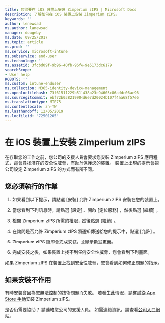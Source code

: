 ```yaml
---
title: 您需要在 iOS 裝置上安裝 Zimperium zIPS | Microsoft Docs
description: 了解如何在 iOS 裝置上安裝 Zimperium zIPS。
keywords: ''
author: lenewsad
ms.author: lanewsad
manager: dougeby
ms.date: 09/25/2017
ms.topic: article
ms.prod: ''
ms.service: microsoft-intune
ms.subservice: end-user
ms.technology: ''
ms.assetid: 3fcbd09f-9b96-40fb-96fe-9e5173dc6179
searchScope:
- User help
ROBOTS: ''
ms.custom: intune-enduser
ms.collection: M365-identity-device-management
ms.openlocfilehash: 73f61511229b511438b23c94603c86addc06ac96
ms.sourcegitcommit: ebf72b038219904d6e7d20024b107f4aa68f57e6
ms.translationtype: MTE75
ms.contentlocale: zh-TW
ms.lasthandoff: 12/05/2019
ms.locfileid: "72501205"
---
```

# <a name="install-zimperium-zips-on-your-ios-device"></a>在 iOS 裝置上安裝 Zimperium zIPS

在存取您的工作之前，您公司的支援人員會要求您安裝 Zimperium zIPS 應用程式，這會尋找潛在的安全性威脅，有助於保護您的裝置。 裝置上出現的提示會視公司設定 Zimperium zIPS 的方式而有所不同。

## <a name="what-you-need-to-do"></a>您必須執行的作業 

1. 如果看到以下提示，請點選 [安裝]  允許 Zimperium zIPS 安裝在您的裝置上。

2. 當您看到下列訊息時，請點選 [設定]  、開啟 [定位服務]  ，然後點選 [繼續]  。

3. 檢閱 Zimperium zIPS 所需的權限，然後點選 [繼續]  。

4. 在詢問是否允許 Zimperium zIPS 將通知傳送給您的提示中，點選 [允許]  。

5. Zimperium zIPS 隨即會完成安裝，並顯示歡迎畫面。

6. 完成安裝之後，如果裝置上找不到任何安全性威脅，您會看到下列畫面。

如果 Zimperium zIPS 在裝置上找到安全性威脅，您會看到如何修正問題的指示。

## <a name="if-the-installation-doesnt-work"></a>如果安裝不作用

有時安裝會因為您無法控制的技術問題而失敗。 若發生此情況，請嘗試[從 App Store 手動](https://itunes.apple.com/app/zimperium-zips/id1030924459)安裝 Zimperium zIPS。

是否仍需要協助？ 請連絡您公司的支援人員。 如需連絡資訊，請查看[公司入口網站](https://go.microsoft.com/fwlink/?linkid=2010980)。
